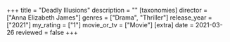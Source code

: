 +++
title = "Deadly Illusions"
description = ""
[taxonomies]
director = ["Anna Elizabeth James"] 
genres = ["Drama", "Thriller"]
release_year = ["2021"]
my_rating = ["1"]
movie_or_tv = ["Movie"]
[extra]
date = 2021-03-26
reviewed = false
+++
